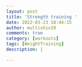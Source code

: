 ```yaml
---
layout: post
title: 'Strength training '
date: 2022-03-23 18:44:15
author: multishiv19
comments: true
category: [workouts]
tags: [WeightTraining]
description: |
    
---
```





<div width='100%' class='strava-embed-placeholder' data-embed-type='activity' data-embed-id='6868061389'></div>
<script src='https://strava-embeds.com/embed.js'></script>
